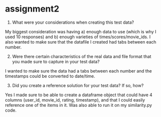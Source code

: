 # assignment2

1. What were your considerations when creating this test data?

My biggest consideration was having a) enough data to use (which is why I used 10 responses) and b) enough varieties of times/scores/movie_ids. I also wanted to make sure that the datafile I created had tabs between each number.

2. Were there certain characteristics of the real data and file format that you made sure to capture in your test data?

I wanted to make sure the data had a tabs between each number and the timestamps could be converted to date/time. 

3. Did you create a reference solution for your test data? If so, how?

Yes I made sure to be able to create a dataframe object that could have 4 columns (user_id, movie_id, rating, timestamp), and that I could easily reference one of the items in it. Was also able to run it on my similarity.py code.
